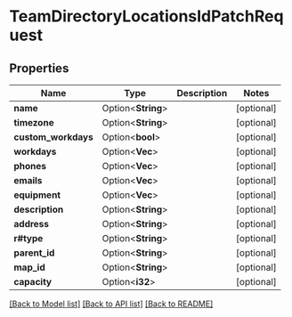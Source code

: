 # TeamDirectoryLocationsIdPatchRequest

## Properties

Name | Type | Description | Notes
------------ | ------------- | ------------- | -------------
**name** | Option<**String**> |  | [optional]
**timezone** | Option<**String**> |  | [optional]
**custom_workdays** | Option<**bool**> |  | [optional]
**workdays** | Option<**Vec<i32>**> |  | [optional]
**phones** | Option<**Vec<String>**> |  | [optional]
**emails** | Option<**Vec<String>**> |  | [optional]
**equipment** | Option<**Vec<String>**> |  | [optional]
**description** | Option<**String**> |  | [optional]
**address** | Option<**String**> |  | [optional]
**r#type** | Option<**String**> |  | [optional]
**parent_id** | Option<**String**> |  | [optional]
**map_id** | Option<**String**> |  | [optional]
**capacity** | Option<**i32**> |  | [optional]

[[Back to Model list]](../README.md#documentation-for-models) [[Back to API list]](../README.md#documentation-for-api-endpoints) [[Back to README]](../README.md)


